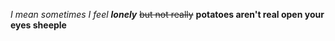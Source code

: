 *I mean sometimes I feel **lonely***
~~but not really~~
**potatoes aren't real open your eyes sheeple**
